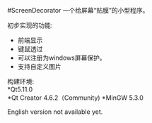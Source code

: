 #ScreenDecorator
一个给屏幕“贴膜”的小型程序。

初步实现的功能:
- 前端显示
- 键鼠透过
- 可以注册为windows屏幕保护。
- 支持自定义图片

  
构建环境:  
*Qt5.11.0  
*Qt Creator  4.6.2（Community)
*MinGW 5.3.0

English version not available yet.  

